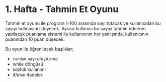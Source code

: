 # 1. Hafta - Tahmin Et Oyunu

Tahmin et oyunu ile program 1-100 arasında sayı tutacak ve kullanıcıdan bu sayıyı bulmasını isteyecek. Ayrıca kullanıcı bu sayıyı tahmin ederken yapılacak puanlama sistemi ile kullanıcının her yanlışında, kullanıcının puanından 10 puan düşecek.

Bu oyun ile öğrenilecek başlıklar;
  -   ```random``` sayı oluşturma
  - while döngüsü
  - sözlük kullanımı
  - if/else ifadeleri
